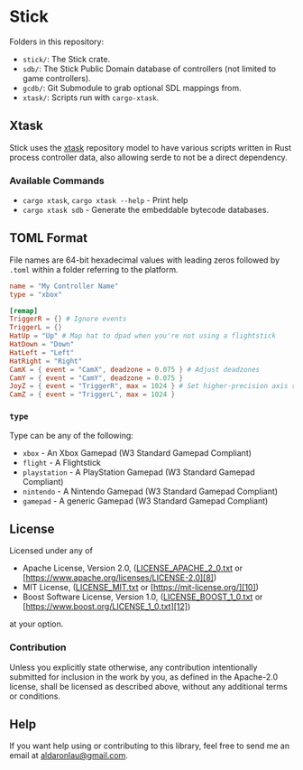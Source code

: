 # Stick
Folders in this repository:
 - `stick/`: The Stick crate.
 - `sdb/`: The Stick Public Domain database of controllers (not limited
   to game controllers).
 - `gcdb/`: Git Submodule to grab optional SDL mappings from.
 - `xtask/`: Scripts run with `cargo-xtask`.

## Xtask
Stick uses the [xtask](https://github.com/matklad/cargo-xtask) repository model
to have various scripts written in Rust process controller data, also allowing
serde to not be a direct dependency.

### Available Commands
 - `cargo xtask`, `cargo xtask --help` - Print help
 - `cargo xtask sdb` - Generate the embeddable bytecode databases.

## TOML Format
File names are 64-bit hexadecimal values with leading zeros followed by `.toml`
within a folder referring to the platform.

```toml
name = "My Controller Name"
type = "xbox"

[remap]
TriggerR = {} # Ignore events
TriggerL = {}
HatUp = "Up" # Map hat to dpad when you're not using a flightstick
HatDown = "Down"
HatLeft = "Left"
HatRight = "Right"
CamX = { event = "CamX", deadzone = 0.075 } # Adjust deadzones
CamY = { event = "CamY", deadzone = 0.075 }
JoyZ = { event = "TriggerR", max = 1024 } # Set higher-precision axis ranges (usually 255)
CamZ = { event = "TriggerL", max = 1024 }
```

### `type`
Type can be any of the following:
 - `xbox` - An Xbox Gamepad (W3 Standard Gamepad Compliant)
 - `flight` - A Flightstick
 - `playstation` - A PlayStation Gamepad (W3 Standard Gamepad Compliant)
 - `nintendo` - A Nintendo Gamepad (W3 Standard Gamepad Compliant)
 - `gamepad` - A generic Gamepad (W3 Standard Gamepad Compliant)

## License
Licensed under any of
 - Apache License, Version 2.0, ([LICENSE_APACHE_2_0.txt][7]
   or [https://www.apache.org/licenses/LICENSE-2.0][8])
 - MIT License, ([LICENSE_MIT.txt][9] or [https://mit-license.org/][10])
 - Boost Software License, Version 1.0, ([LICENSE_BOOST_1_0.txt][11]
   or [https://www.boost.org/LICENSE_1_0.txt][12])

at your option.

### Contribution
Unless you explicitly state otherwise, any contribution intentionally submitted
for inclusion in the work by you, as defined in the Apache-2.0 license, shall be
licensed as described above, without any additional terms or conditions.

## Help
If you want help using or contributing to this library, feel free to send me an
email at [aldaronlau@gmail.com][13].

[7]: https://github.com/libcala/stick/blob/main/LICENSE_APACHE_2_0.txt
[8]: https://www.apache.org/licenses/LICENSE-2.0
[9]: https://github.com/libcala/stick/blob/main/LICENSE_MIT.txt
[10]: https://mit-license.org/
[11]: https://github.com/libcala/stick/blob/main/LICENSE_BOOST_1_0.txt
[12]: https://www.boost.org/LICENSE_1_0.txt
[13]: mailto:aldaronlau@gmail.com
